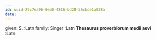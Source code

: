 ```yaml
---
id: uuid-29c7ea96-0ed0-4816-bd28-56cbde1a028a
date: 
---
```


given: S. :Latn
family: Singer :Latn
**Thesaurus proverbiorum medii aevi** :Latn